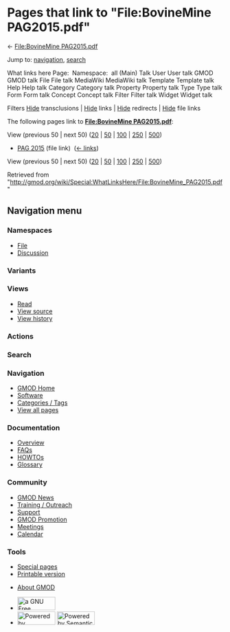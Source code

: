 <div id="mw-page-base" class="noprint">

</div>

<div id="mw-head-base" class="noprint">

</div>

<div id="content" class="mw-body" role="main">

<span id="top"></span>

<div id="mw-js-message" style="display:none;">

</div>



# <span dir="auto">Pages that link to "File:BovineMine PAG2015.pdf"</span>

<div id="bodyContent">

<div id="contentSub">

← [File:BovineMine
PAG2015.pdf](/wiki/File:BovineMine_PAG2015.pdf "File:BovineMine PAG2015.pdf")

</div>

<div id="jump-to-nav" class="mw-jump">

Jump to: [navigation](#mw-navigation), [search](#p-search)

</div>

<div id="mw-content-text">

What links here Page:  Namespace:  all (Main) Talk User User talk GMOD
GMOD talk File File talk MediaWiki MediaWiki talk Template Template talk
Help Help talk Category Category talk Property Property talk Type Type
talk Form Form talk Concept Concept talk Filter Filter talk Widget
Widget talk

Filters
[Hide](/mediawiki/index.php?title=Special:WhatLinksHere/File:BovineMine_PAG2015.pdf&hidetrans=1 "Special:WhatLinksHere/File:BovineMine PAG2015.pdf")
transclusions \|
[Hide](/mediawiki/index.php?title=Special:WhatLinksHere/File:BovineMine_PAG2015.pdf&hidelinks=1 "Special:WhatLinksHere/File:BovineMine PAG2015.pdf")
links \|
[Hide](/mediawiki/index.php?title=Special:WhatLinksHere/File:BovineMine_PAG2015.pdf&hideredirs=1 "Special:WhatLinksHere/File:BovineMine PAG2015.pdf")
redirects \|
[Hide](/mediawiki/index.php?title=Special:WhatLinksHere/File:BovineMine_PAG2015.pdf&hideimages=1 "Special:WhatLinksHere/File:BovineMine PAG2015.pdf")
file links

The following pages link to **[File:BovineMine
PAG2015.pdf](/wiki/File:BovineMine_PAG2015.pdf "File:BovineMine PAG2015.pdf")**:

View (previous 50 \| next 50)
([20](/mediawiki/index.php?title=Special:WhatLinksHere/File:BovineMine_PAG2015.pdf&limit=20 "Special:WhatLinksHere/File:BovineMine PAG2015.pdf")
\|
[50](/mediawiki/index.php?title=Special:WhatLinksHere/File:BovineMine_PAG2015.pdf&limit=50 "Special:WhatLinksHere/File:BovineMine PAG2015.pdf")
\|
[100](/mediawiki/index.php?title=Special:WhatLinksHere/File:BovineMine_PAG2015.pdf&limit=100 "Special:WhatLinksHere/File:BovineMine PAG2015.pdf")
\|
[250](/mediawiki/index.php?title=Special:WhatLinksHere/File:BovineMine_PAG2015.pdf&limit=250 "Special:WhatLinksHere/File:BovineMine PAG2015.pdf")
\|
[500](/mediawiki/index.php?title=Special:WhatLinksHere/File:BovineMine_PAG2015.pdf&limit=500 "Special:WhatLinksHere/File:BovineMine PAG2015.pdf"))

- [PAG 2015](/wiki/PAG_2015 "PAG 2015") (file link) ‎
  <span class="mw-whatlinkshere-tools">([←
  links](/mediawiki/index.php?title=Special:WhatLinksHere&target=PAG+2015 "Special:WhatLinksHere"))</span>

View (previous 50 \| next 50)
([20](/mediawiki/index.php?title=Special:WhatLinksHere/File:BovineMine_PAG2015.pdf&limit=20 "Special:WhatLinksHere/File:BovineMine PAG2015.pdf")
\|
[50](/mediawiki/index.php?title=Special:WhatLinksHere/File:BovineMine_PAG2015.pdf&limit=50 "Special:WhatLinksHere/File:BovineMine PAG2015.pdf")
\|
[100](/mediawiki/index.php?title=Special:WhatLinksHere/File:BovineMine_PAG2015.pdf&limit=100 "Special:WhatLinksHere/File:BovineMine PAG2015.pdf")
\|
[250](/mediawiki/index.php?title=Special:WhatLinksHere/File:BovineMine_PAG2015.pdf&limit=250 "Special:WhatLinksHere/File:BovineMine PAG2015.pdf")
\|
[500](/mediawiki/index.php?title=Special:WhatLinksHere/File:BovineMine_PAG2015.pdf&limit=500 "Special:WhatLinksHere/File:BovineMine PAG2015.pdf"))

</div>

<div class="printfooter">

Retrieved from
"<http://gmod.org/wiki/Special:WhatLinksHere/File:BovineMine_PAG2015.pdf>"

</div>

<div id="catlinks" class="catlinks catlinks-allhidden">

</div>

<div class="visualClear">

</div>

</div>

</div>

<div id="mw-navigation">

## Navigation menu

<div id="mw-head">



<div id="left-navigation">

<div id="p-namespaces" class="vectorTabs" role="navigation"
aria-labelledby="p-namespaces-label">

### Namespaces

- <span id="ca-nstab-image"><a href="/wiki/File:BovineMine_PAG2015.pdf" accesskey="c"
  title="View the file page [c]">File</a></span>
- <span id="ca-talk"><a
  href="/mediawiki/index.php?title=File_talk:BovineMine_PAG2015.pdf&amp;action=edit&amp;redlink=1"
  accesskey="t"
  title="Discussion about the content page [t]">Discussion</a></span>

</div>

<div id="p-variants" class="vectorMenu emptyPortlet" role="navigation"
aria-labelledby="p-variants-label">

### 

### Variants[](#)

<div class="menu">

</div>

</div>

</div>

<div id="right-navigation">

<div id="p-views" class="vectorTabs" role="navigation"
aria-labelledby="p-views-label">

### Views

- <span id="ca-view">[Read](/wiki/File:BovineMine_PAG2015.pdf)</span>
- <span id="ca-viewsource"><a
  href="/mediawiki/index.php?title=File:BovineMine_PAG2015.pdf&amp;action=edit"
  accesskey="e" title="This page is protected.
  You can view its source [e]">View source</a></span>
- <span id="ca-history"><a
  href="/mediawiki/index.php?title=File:BovineMine_PAG2015.pdf&amp;action=history"
  accesskey="h" title="Past revisions of this page [h]">View history</a></span>

</div>

<div id="p-cactions" class="vectorMenu emptyPortlet" role="navigation"
aria-labelledby="p-cactions-label">

### Actions[](#)

<div class="menu">

</div>

</div>

<div id="p-search" role="search">

### Search

<div id="simpleSearch">

</div>

</div>

</div>

</div>

<div id="mw-panel">

<div id="p-logo" role="banner">

<a href="/wiki/Main_Page"
style="background-image: url(http://gmod.org/images/GMOD-cogs.png);"
title="Visit the main page"></a>

</div>

<div id="p-Navigation" class="portal" role="navigation"
aria-labelledby="p-Navigation-label">

### Navigation

<div class="body">

- <span id="n-GMOD-Home">[GMOD Home](/wiki/Main_Page)</span>
- <span id="n-Software">[Software](/wiki/GMOD_Components)</span>
- <span id="n-Categories-.2F-Tags">[Categories /
  Tags](/wiki/Categories)</span>
- <span id="n-View-all-pages">[View all
  pages](/wiki/Special:AllPages)</span>

</div>

</div>

<div id="p-Documentation" class="portal" role="navigation"
aria-labelledby="p-Documentation-label">

### Documentation

<div class="body">

- <span id="n-Overview">[Overview](/wiki/Overview)</span>
- <span id="n-FAQs">[FAQs](/wiki/Category:FAQ)</span>
- <span id="n-HOWTOs">[HOWTOs](/wiki/Category:HOWTO)</span>
- <span id="n-Glossary">[Glossary](/wiki/Glossary)</span>

</div>

</div>

<div id="p-Community" class="portal" role="navigation"
aria-labelledby="p-Community-label">

### Community

<div class="body">

- <span id="n-GMOD-News">[GMOD News](/wiki/GMOD_News)</span>
- <span id="n-Training-.2F-Outreach">[Training /
  Outreach](/wiki/Training_and_Outreach)</span>
- <span id="n-Support">[Support](/wiki/Support)</span>
- <span id="n-GMOD-Promotion">[GMOD
  Promotion](/wiki/GMOD_Promotion)</span>
- <span id="n-Meetings">[Meetings](/wiki/Meetings)</span>
- <span id="n-Calendar">[Calendar](/wiki/Calendar)</span>

</div>

</div>

<div id="p-tb" class="portal" role="navigation"
aria-labelledby="p-tb-label">

### Tools

<div class="body">

- <span id="t-specialpages"><a href="/wiki/Special:SpecialPages" accesskey="q"
  title="A list of all special pages [q]">Special pages</a></span>
- <span id="t-print"><a
  href="/mediawiki/index.php?title=Special:WhatLinksHere/File:BovineMine_PAG2015.pdf&amp;printable=yes"
  rel="alternate" accesskey="p"
  title="Printable version of this page [p]">Printable version</a></span>

</div>

</div>

</div>

</div>

<div id="footer" role="contentinfo">

- <span id="footer-places-about">[About
  GMOD](/wiki/GMOD:About "GMOD:About")</span>

<!-- -->

- <span id="footer-copyrightico">[<img src="http://www.gnu.org/graphics/gfdl-logo-small.png" width="88"
  height="31" alt="a GNU Free Documentation License" />](http://www.gnu.org/licenses/fdl-1.3.html)</span>
- <span id="footer-poweredbyico">[<img src="/mediawiki/skins/common/images/poweredby_mediawiki_88x31.png"
  width="88" height="31" alt="Powered by MediaWiki" />](//www.mediawiki.org/)
  [<img
  src="/mediawiki/extensions/SemanticMediaWiki/includes/../resources/images/smw_button.png"
  width="88" height="31" alt="Powered by Semantic MediaWiki" />](https://www.semantic-mediawiki.org/wiki/Semantic_MediaWiki)</span>

<div style="clear:both">

</div>

</div>
